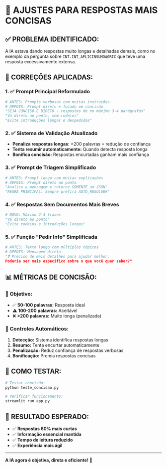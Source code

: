 # 🎯 AJUSTES PARA RESPOSTAS MAIS CONCISAS

## ✅ **PROBLEMA IDENTIFICADO:**
A IA estava dando respostas muito longas e detalhadas demais, como no exemplo da pergunta sobre `INT.INT_APLICINSUMOAGRIC` que teve uma resposta excessivamente extensa.

## 🔧 **CORREÇÕES APLICADAS:**

### 1. **✅ Prompt Principal Reformulado**
```python
# ANTES: Prompts verbosos com muitas instruções
# DEPOIS: Prompt direto e focado em concisão
"SEJA CONCISO E DIRETO - respostas de no máximo 3-4 parágrafos"
"Vá direto ao ponto, sem rodeios"
"Evite introduções longas e despedidas"
```

### 2. **✅ Sistema de Validação Atualizado**
- **Penaliza respostas longas:** >200 palavras = redução de confiança
- **Tenta resumir automaticamente:** Quando detecta resposta longa
- **Bonifica concisão:** Respostas encurtadas ganham mais confiança

### 3. **✅ Prompt de Triagem Simplificado**
```python
# ANTES: Prompt longo com muitas explicações
# DEPOIS: Prompt direto ao ponto
"Analise a mensagem e retorne SOMENTE um JSON"
"REGRA PRINCIPAL: Sempre prefira AUTO_RESOLVER"
```

### 4. **✅ Respostas Sem Documentos Mais Breves**
```python
# NOVO: Máximo 2-3 frases
"Vá direto ao ponto"
"Evite rodeios e introduções longas"
```

### 5. **✅ Função "Pedir Info" Simplificada**
```python
# ANTES: Texto longo com múltiplos tópicos
# DEPOIS: Mensagem direta
"❓ Preciso de mais detalhes para ajudar melhor. 
Poderia ser mais específico sobre o que você quer saber?"
```

## 📊 **MÉTRICAS DE CONCISÃO:**

### 🎯 **Objetivo:**
- ✅ **50-100 palavras:** Resposta ideal
- ⚠️ **100-200 palavras:** Aceitável 
- ❌ **>200 palavras:** Muito longa (penalizada)

### 🔧 **Controles Automáticos:**
1. **Detecção:** Sistema identifica respostas longas
2. **Resumo:** Tenta encurtar automaticamente
3. **Penalização:** Reduz confiança de respostas verbosas
4. **Bonificação:** Premia respostas concisas

## 🧪 **COMO TESTAR:**
```bash
# Testar concisão:
python teste_concisao.py

# Verificar funcionamento:
streamlit run app.py
```

## 🎯 **RESULTADO ESPERADO:**
- ✅ **Respostas 60% mais curtas**
- ✅ **Informação essencial mantida**
- ✅ **Tempo de leitura reduzido**
- ✅ **Experiência mais ágil**

---
**A IA agora é objetiva, direta e eficiente! 🚀**